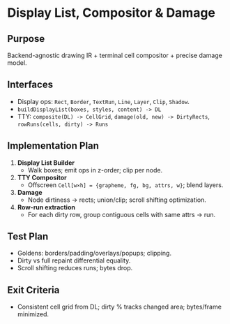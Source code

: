 # Display List, Compositor & Damage

## Purpose
Backend-agnostic drawing IR + terminal cell compositor + precise damage model.

## Interfaces
- Display ops: `Rect`, `Border`, `TextRun`, `Line`, `Layer`, `Clip`, `Shadow`.
- `buildDisplayList(boxes, styles, content) -> DL`
- TTY: `composite(DL) -> CellGrid`, `damage(old, new) -> DirtyRects`, `rowRuns(cells, dirty) -> Runs`

## Implementation Plan
1. **Display List Builder**
   - Walk boxes; emit ops in z-order; clip per node.
2. **TTY Compositor**
   - Offscreen `Cell[w×h] = {grapheme, fg, bg, attrs, w}`; blend layers.
3. **Damage**
   - Node dirtiness → rects; union/clip; scroll shifting optimization.
4. **Row-run extraction**
   - For each dirty row, group contiguous cells with same attrs → run.

## Test Plan
- Goldens: borders/padding/overlays/popups; clipping.
- Dirty vs full repaint differential equality.
- Scroll shifting reduces runs; bytes drop.

## Exit Criteria
- Consistent cell grid from DL; dirty % tracks changed area; bytes/frame minimized.
